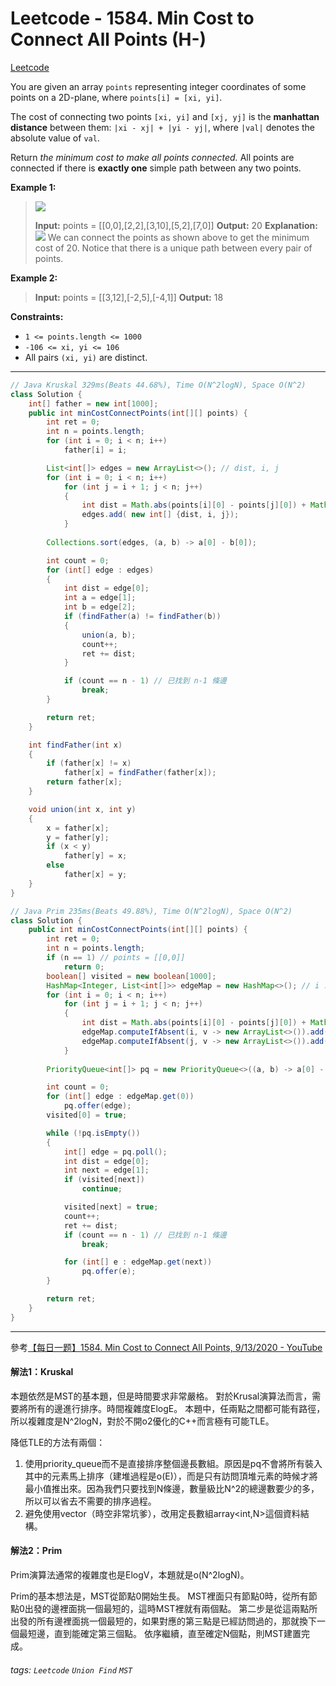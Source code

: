 # Leetcode - 1584. Min Cost to Connect All Points (H-)

[Leetcode](https://leetcode.com/problems/min-cost-to-connect-all-points/)

You are given an array `points` representing integer coordinates of some points on a 2D-plane, where `points[i] = [xi, yi]`.

The cost of connecting two points `[xi, yi]` and `[xj, yj]` is the **manhattan distance** between them: `|xi - xj| + |yi - yj|`, where `|val|` denotes the absolute value of `val`.

Return _the minimum cost to make all points connected._ All points are connected if there is **exactly one** simple path between any two points.

**Example 1:**

> ![](https://assets.leetcode.com/uploads/2020/08/26/d.png)
> 
> **Input:** points = [[0,0],[2,2],[3,10],[5,2],[7,0]]
> **Output:** 20
> **Explanation:** 
> ![](https://assets.leetcode.com/uploads/2020/08/26/c.png)
> We can connect the points as shown above to get the minimum cost of 20.
> Notice that there is a unique path between every pair of points.

**Example 2:**

> **Input:** points = [[3,12],[-2,5],[-4,1]]
> **Output:** 18

**Constraints:**

-   `1 <= points.length <= 1000`
-   `-106 <= xi, yi <= 106`
-   All pairs `(xi, yi)` are distinct.

---
```java
// Java Kruskal 329ms(Beats 44.68%), Time O(N^2logN), Space O(N^2)
class Solution {
    int[] father = new int[1000];
    public int minCostConnectPoints(int[][] points) {
        int ret = 0;
        int n = points.length;
        for (int i = 0; i < n; i++)
            father[i] = i;

        List<int[]> edges = new ArrayList<>(); // dist, i, j
        for (int i = 0; i < n; i++)
            for (int j = i + 1; j < n; j++)
            {
                int dist = Math.abs(points[i][0] - points[j][0]) + Math.abs(points[i][1] - points[j][1]);
                edges.add( new int[] {dist, i, j});
            }
        
        Collections.sort(edges, (a, b) -> a[0] - b[0]);

        int count = 0;
        for (int[] edge : edges)
        {
            int dist = edge[0];
            int a = edge[1];
            int b = edge[2];
            if (findFather(a) != findFather(b))
            {
                union(a, b);
                count++;
                ret += dist;
            }

            if (count == n - 1) // 已找到 n-1 條邊
                break;
        }

        return ret;
    }

    int findFather(int x)
    {
        if (father[x] != x)
            father[x] = findFather(father[x]);
        return father[x];
    }

    void union(int x, int y)
    {
        x = father[x];
        y = father[y];
        if (x < y)
            father[y] = x;
        else
            father[x] = y;
    }
}
```
```java
// Java Prim 235ms(Beats 49.88%), Time O(N^2logN), Space O(N^2)
class Solution {
    public int minCostConnectPoints(int[][] points) {
        int ret = 0;
        int n = points.length;
        if (n == 1) // points = [[0,0]]
            return 0;
        boolean[] visited = new boolean[1000];
        HashMap<Integer, List<int[]>> edgeMap = new HashMap<>(); // i : dist, j
        for (int i = 0; i < n; i++)
            for (int j = i + 1; j < n; j++)
            {
                int dist = Math.abs(points[i][0] - points[j][0]) + Math.abs(points[i][1] - points[j][1]);
                edgeMap.computeIfAbsent(i, v -> new ArrayList<>()).add(new int[] {dist, j});
                edgeMap.computeIfAbsent(j, v -> new ArrayList<>()).add(new int[] {dist, i});
            }
        
        PriorityQueue<int[]> pq = new PriorityQueue<>((a, b) -> a[0] - b[0]);

        int count = 0;
        for (int[] edge : edgeMap.get(0))
            pq.offer(edge);
        visited[0] = true;

        while (!pq.isEmpty())
        {
            int[] edge = pq.poll();
            int dist = edge[0];
            int next = edge[1];
            if (visited[next])
                continue;

            visited[next] = true;
            count++;
            ret += dist;
            if (count == n - 1) // 已找到 n-1 條邊
                break;

            for (int[] e : edgeMap.get(next))
                pq.offer(e);
        }

        return ret;
    }
}
```
---

參考[【每日一题】1584. Min Cost to Connect All Points, 9/13/2020 - YouTube](https://youtu.be/ZVh2WTcE8EY)

#### 解法1：Kruskal

[ ](https://github.com/wisdompeak/LeetCode/tree/master/Union_Find/1584.Min-Cost-to-Connect-All-Points#%E8%A7%A3%E6%B3%951kruskal)

本題依然是MST的基本題，但是時間要求非常嚴格。
對於Krusal演算法而言，需要將所有的邊進行排序。時間複雜度ElogE。
本題中，任兩點之間都可能有路徑，所以複雜度是N^2logN，對於不開o2優化的C++而言極有可能TLE。

降低TLE的方法有兩個：

1. 使用priority_queue而不是直接排序整個邊長數組。原因是pq不會將所有裝入其中的元素馬上排序（建堆過程是o(E)），而是只有訪問頂堆元素的時候才將最小值推出來。因為我們只要找到N條邊，數量級比N^2的總邊數要少的多，所以可以省去不需要的排序過程。
2. 避免使用vector（時空非常坑爹），改用定長數組array<int,N>這個資料結構。

#### 解法2：Prim

[ ](https://github.com/wisdompeak/LeetCode/tree/master/Union_Find/1584.Min-Cost-to-Connect-All-Points#%E8%A7%A3%E6%B3%952prim)

Prim演算法通常的複雜度也是ElogV，本題就是o(N^2logN)。

Prim的基本想法是，MST從節點0開始生長。 
MST裡面只有節點0時，從所有節點0出發的邊裡面挑一個最短的，這時MST裡就有兩個點。
第二步是從這兩點所出發的所有邊裡面挑一個最短的，如果對應的第三點是已經訪問過的，那就換下一個最短邊，直到能確定第三個點。
依序繼續，直至確定N個點，則MST建置完成。



###### tags: `Leetcode` `Union Find` `MST`